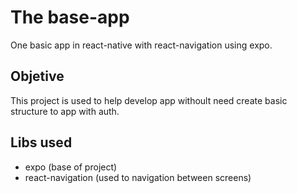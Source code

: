 # The base-app

One basic app in react-native with react-navigation using expo.

## Objetive 

This project is used to help develop app withoult need create basic structure to app with auth.

## Libs used

- expo (base of project)
- react-navigation (used to navigation between screens)
